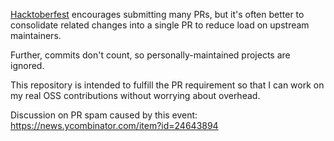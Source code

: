 [Hacktoberfest](https://hacktoberfest.digitalocean.com/) encourages submitting many PRs, but it's often better to consolidate related changes into a single PR to reduce load on upstream maintainers.

Further, commits don't count, so personally-maintained projects are ignored.

This repository is intended to fulfill the PR requirement so that I can work on my real OSS contributions without worrying about overhead.

Discussion on PR spam caused by this event: https://news.ycombinator.com/item?id=24643894
